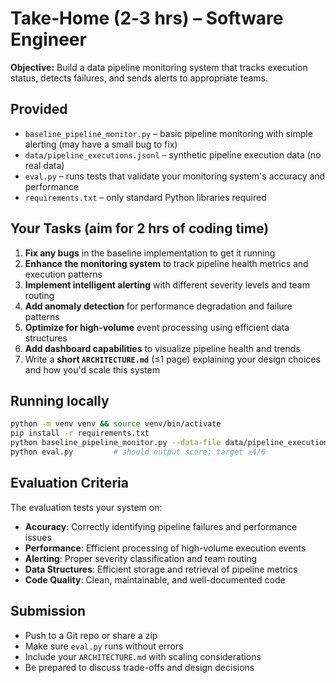# Take‑Home (2‑3 hrs) – Software Engineer

**Objective:** Build a data pipeline monitoring system that tracks execution status, detects failures, and sends alerts to appropriate teams.

## Provided

- `baseline_pipeline_monitor.py` – basic pipeline monitoring with simple alerting (may have a small bug to fix)
- `data/pipeline_executions.jsonl` – synthetic pipeline execution data (no real data)
- `eval.py` – runs tests that validate your monitoring system's accuracy and performance
- `requirements.txt` – only standard Python libraries required

## Your Tasks (**aim for 2 hrs of coding time**)

1. **Fix any bugs** in the baseline implementation to get it running
2. **Enhance the monitoring system** to track pipeline health metrics and execution patterns
3. **Implement intelligent alerting** with different severity levels and team routing
4. **Add anomaly detection** for performance degradation and failure patterns
5. **Optimize for high-volume** event processing using efficient data structures
6. **Add dashboard capabilities** to visualize pipeline health and trends
7. Write a **short `ARCHITECTURE.md`** (≤1 page) explaining your design choices and how you'd scale this system

## Running locally

```bash
python -m venv venv && source venv/bin/activate
pip install -r requirements.txt
python baseline_pipeline_monitor.py --data-file data/pipeline_executions.jsonl --query "pipeline_health"
python eval.py         # should output score; target ≥4/6
```

## Evaluation Criteria

The evaluation tests your system on:
- **Accuracy**: Correctly identifying pipeline failures and performance issues
- **Performance**: Efficient processing of high-volume execution events
- **Alerting**: Proper severity classification and team routing
- **Data Structures**: Efficient storage and retrieval of pipeline metrics
- **Code Quality**: Clean, maintainable, and well-documented code

## Submission

- Push to a Git repo or share a zip
- Make sure `eval.py` runs without errors
- Include your `ARCHITECTURE.md` with scaling considerations
- Be prepared to discuss trade-offs and design decisions